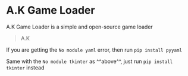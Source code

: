 # A.K Game Loader

A.K Game Loader is a simple and open-source game loader

> A.K

If you are getting the `No module yaml` error, then run `pip install pyyaml`


Same with the `No module tkinter` as ^^above^^, just run `pip install tkinter` instead
